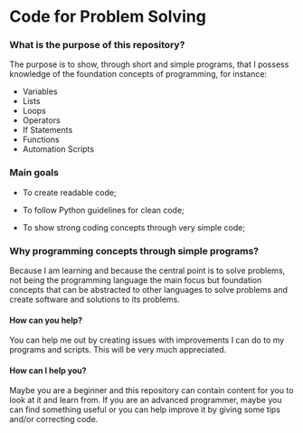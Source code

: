 # Code for Problem Solving


### What is the purpose of this repository?

The purpose is to show, through short and simple programs, that I possess knowledge of the foundation concepts of programming, for instance:

- Variables
- Lists
- Loops
- Operators
- If Statements
- Functions
- Automation Scripts

### Main goals

  * To create readable code;
  
  * To follow Python guidelines for clean code;
  
  * To show strong coding concepts through very simple code;
    

### Why programming concepts through simple programs?

Because I am learning and because the central point is to solve problems, not being the programming language the main focus but foundation concepts that can be abstracted to other languages to solve problems and create software and solutions to its problems.
    
#### How can you help?

You can help me out by creating issues with improvements I can do to my programs and scripts. This will be very much appreciated. 

#### How can I help you?

Maybe you are a beginner and this repository can contain content for you to look at it and learn from. If you are an advanced programmer, maybe you can find something useful or you can help improve it by giving some tips and/or correcting code. 
